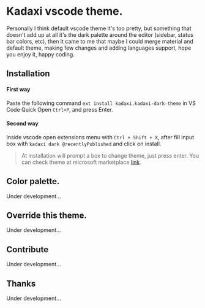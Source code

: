 # Kadaxi vscode theme.
Personally I think default vscode theme it's too pretty, but something that doesn't add up at all it's the dark palette around the editor (sidebar, status bar colors, etc), then it came to me that maybe I could merge material and default theme, making few changes and adding languages support, hope you enjoy it, happy coding.

## Installation
#### First way
Paste the following command `ext install kadaxi.kadaxi-dark-theme` in VS Code Quick Open `Ctrl+P`, and press Enter.
#### Second way
Inside vscode open extensions menu with `Ctrl + Shift + X`, after fill input box with `kadaxi dark @recentlyPublished` and click on install.

> At installation will prompt a box to change theme, just press enter. You can check theme at microsoft marketplace [link](https://marketplace.visualstudio.com/items?itemName=kadaxi.kadaxi-dark-theme).

## Color palette.
Under development...

## Override this theme.
Under development...

## Contribute
Under development...

## Thanks
Under development...
